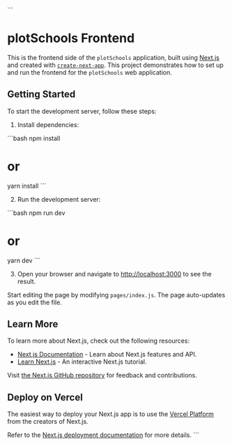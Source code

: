\```

# plotSchools Frontend

This is the frontend side of the `plotSchools` application, built using [Next.js](https://nextjs.org/) and created with [`create-next-app`](https://github.com/vercel/next.js/tree/canary/packages/create-next-app). This project demonstrates how to set up and run the frontend for the `plotSchools` web application.

## Getting Started

To start the development server, follow these steps:

1. Install dependencies:

\```bash
npm install

# or

yarn install
\```

2. Run the development server:

\```bash
npm run dev

# or

yarn dev
\```

3. Open your browser and navigate to [http://localhost:3000](http://localhost:3000) to see the result.

Start editing the page by modifying `pages/index.js`. The page auto-updates as you edit the file.

## Learn More

To learn more about Next.js, check out the following resources:

-  [Next.js Documentation](https://nextjs.org/docs) - Learn about Next.js features and API.
-  [Learn Next.js](https://nextjs.org/learn) - An interactive Next.js tutorial.

Visit [the Next.js GitHub repository](https://github.com/vercel/next.js/) for feedback and contributions.

## Deploy on Vercel

The easiest way to deploy your Next.js app is to use the [Vercel Platform](https://vercel.com/import?utm_medium=default-template&filter=next.js&utm_source=create-next-app&utm_campaign=create-next-app-readme) from the creators of Next.js.

Refer to the [Next.js deployment documentation](https://nextjs.org/docs/deployment) for more details.
\```
